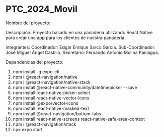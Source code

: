 # PTC_2024_Movil
Nombre del proyecto: 

Descripción:
Proyecto basado en una panaderia utilizando React Native para crear una app
para los clientes de nuestra panaderia.

Integrantes:
Coordinador: Edgar Enrique Sarco García.
Sub-Coordinador: José Miguel Ángel Castillo.
Secretario: Fernando Antonio Molina Paniagua.


Dependencias del proyecto:
1. npm install -g expo-cli
2. npm i @react-navigation/native
3. npm i @react-navigation/native-stack
4. npm install @react-native-community/datetimepicker --save
5. npm install react-native-picker-select
6. npm install react-native-vector-icons
7. npm install @expo/vector-icons
8. npm install react-native-masked-text
9. npm install @react-navigation/bottom-tabs
10. npm install react-native-screens react-native-safe-area-context
11. npm i @react-navigation/stack
12. npx expo start